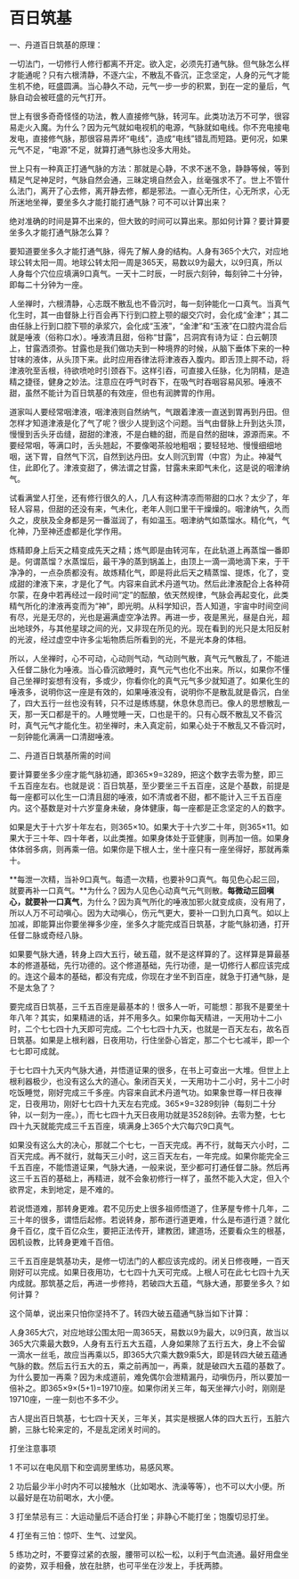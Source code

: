 # 百日筑基

一、丹道百日筑基的原理：

一切法门，一切修行人修行都离不开定。欲入定，必须先打通气脉。但气脉怎么样才能通呢？只有六根清静，不逐六尘，不散乱不昏沉，正念坚定，人身的元气才能生机不绝，旺盛圆满。当心静久不动，元气一步一步的积累，到在一定的量后，气脉自动会被旺盛的元气打开。

世上有很多奇奇怪怪的功法，教人直接修气脉，转河车。此类功法万不可学，很容易走火入魔。为什么？因为元气就如电视机的电源，气脉就如电线。你不充电接电发电，直接修气脉，那很容易弄坏“电线”，造成“电线”错乱而短路。更何况，如果元气不足，“电源”不足，就算打通气脉也没多大用处。

世上只有一种真正打通气脉的方法：那就是心静，不求不迷不急，静静等候，等到精足气足神足时，气脉自然会通，三昧定境自然会入，丝毫强求不了。世上不管什么法门，离开了心去修，离开静去修，都是邪法。一直心无所住，心无所求，心无所迷地坐禅，要坐多久才能打能打通气脉？可不可以计算出来？

绝对准确的时间是算不出来的，但大致的时间可以算出来。那如何计算？要计算要坐多久才能打通气脉怎么算？

要知道要坐多久才能打通气脉，得先了解人身的结构。人身有365个大穴，对应地球公转太阳一周。地球公转太阳一周是365天，易数以9为最大，以9归真，所以人身每个穴位应填满9口真气。一天十二时辰，一时辰六刻钟，每刻钟二十分钟，即每二十分钟为一座。

人坐禅时，六根清静，心志既不散乱也不昏沉时，每一刻钟能化一口真气。当真气化生时，其一由督脉上行百会再下行到口腔上颚的龈交穴时，会化成“金津”；其二由任脉上行到口腔下颚的承浆穴，会化成“玉液”，“金津”和“玉液”在口腔内混合后就是唾液（俗称口水）。唾液清且甜，俗称“甘露”，吕洞宾有诗为证：白云朝顶上，甘露洒须弥。甘露也是我们做功夫到一种境界的时候，从脑下垂体下来的一种甘味的液体，从头顶下来。此时应用吞律法将津液吞入腹内。即舌顶上腭不动，将津液吮至舌根，待欲喷呛时引颈吞下。这样引吞，可直接入任脉，化为阴精，是造精之捷径，健身之妙法。注意应在呼气时吞下，在吸气时吞咽容易风邪。唾液不甜，虽然不能计为百日筑基的有效座，但也有润脾胃的作用。

道家叫人要经常咽津液，咽津液则自然纳气，气跟着津液一直送到胃再到丹田。但怎样才知道津液是化了气了呢？很少人提到这个问题。当气由督脉上升到达头顶，慢慢到舌头牙齿缝，甜甜的津液，不是白糖的甜，而是自然的甜味，源源而来。不要经常咽，等满口时，舌头翘起，不要像喝茶般地粗咽；要轻轻地、慢慢细细地咽，送下胃，自然气下沉，自然到达丹田。女人则沉到胃（中宫）为止。神凝气住，此即化了。津液变甜了，佛法谓之甘露，甘露未来即气未化，这是说的咽津纳气。

试看满堂人打坐，还有修行很久的人，几人有这种清凉而带甜的口水？太少了，年轻人容易，但甜的还没有来，气未化，老年人则口里干干燥燥的。咽津纳气，久而久之，皮肤及全身都是另一番滋润了，有如温玉。咽津纳气如蒸馏水。精化气，气化神，乃至神还虚都是化学作用。

炼精即身上后天之精变成先天之精；炼气即是由转河车，在此轨道上再蒸馏一番即是。何谓蒸馏？水蒸馏后，最干净的蒸到锅盖上，由顶上一滴一滴地滴下来，于干净净的，一点杂质都没有。故炼精化气，即是将此后天之精蒸馏、提炼，化了，变成甜的津液下来，才是化了气。内容来自武术丹道气功。然后此津液配合上各种荷尔蒙，在身中若再经过一段时间“定”的酝酿，依天然规律，气脉会再起变化，此类精气所化的津液再变而为“神”，即光明。从科学知识，吾人知道，宇宙中时间空间有尽，光是无尽的，光也是遍满虚空净法界。再进一步，夜是黑光，昼是白光，超出地球外，与其他星球之间的光，又非现在所见的光。现在看到的光只是太阳反射的光波，经过虚空中许多尘垢物质后所看到的光，不是光本身的体相。

所以，人坐禅时，心不可动，心动则气动，气动则气散，真气元气散乱了，不能进入任督二脉化为唾液。当心昏沉欲睡时，真气元气也化不出来。所以，如果你不懂自己坐禅时妄想有没有，多或少，你看你化的真气元气多少就知道了。如果化生的唾液多，说明你这一座是有效的，如果唾液没有，说明你不是散乱就是昏沉，白坐了，四大五行一丝也没有转，只不过是练练腿，休息休息而已。像人的思想散乱一天，那一天口都是干的。人睡觉睡一天，口也是干的。只有心既不散乱又不昏沉时，真气元气才能化生。初坐禅时，未入真定前，如果心处于不散乱又不昏沉时，一刻钟能化满满一口清甜唾液。

二、丹道百日筑基所需的时间

要计算要坐多少座才能气脉初通，即365×9=3289，把这个数字去零为整，即三千五百座左右。也就是说：百日筑基，至少要坐三千五百座，这是个基数，前提是每一座都可以化生一口清且甜的唾液，如不清或者不甜，都不能计入三千五百座内。这个基数是对十六岁童身未破，身体健康，每一座都是正念坚定的人的数字。

如果是大于十六岁十年左右，则365×10。如果大于十六岁二十年，则365×11。如果大于三十年、四十年者，以此类推。如果身体处于亚健康，则再加一倍。如果身体体弱多病，则再乘一倍。如果你是下根人士，坐十座只有一座坐得好，那就再乘十。

**每泄一次精，当补9口真气。每遗一次精，也要补9口真气。每见色心起三回，就要再补一口真气。**为什么？因为人见色心动真气元气则散。**每微动三回嗔心，就要补一口真气**，为什么？因为真气所化的唾液加邪火就变成痰，没有用了，所以人万不可动嗔心。因为大动嗔心，伤元气更大，要补一口到九口真气。如以上加减，即能算出你要坐禅多少座，坐多久才能完成百日筑基，才能气脉初通，打开任督二脉或奇经八脉。

如果要气脉大通，转身上四大五行，破五蕴，就不是这样算的了。这样算是算最基本的修道基础，先行功德的。这个修道基础，先行功德，是一切修行人都应该完成的。连这个最本的基础，都没有完成，你现在才坐不到百座，就急于打通气脉，是不是太急了？

要完成百日筑基，三千五百座是最基本的！很多人一听，可能想：那我不是要坐十年八年？其实，如果精进的话，并不用多久。如果你每天精进，一天用功十二小时，二个七七四十九天即可完成。二个七七四十九天，也就是一百天左右，故名百日筑基。如果是上根利器，日夜用功，行住坐卧心皆定，那二个七七减半，即一个七七即可成就。

于七七四十九天内气脉大通，并悟道证果的很多，在书上可查出一大堆。但世上上根利器极少，也没有这么大的道心。象闭百天关，一天用功十二小时，另十二小时吃饭睡觉，刚好完成三千多座。内容来自武术丹道气功。如果象世尊一样日夜禅定，日夜用功，刚好七七四十九天左右完成。365×9=3289刻钟（每刻二十分钟，以一刻为一座。），而七七四十九天日夜用功就是3528刻钟。去零为整，七七四十九天就能完成三千五百座，填满身上365个大穴每穴9口真气。

如果没有这么大的决心，那就二个七七，一百天完成。再不行，就每天六小时，二百天完成。再不就行，就每天三小时，这三百天左右，一年完成。如果你能完全三千五百座，不能悟道证果，气脉大通，一般来说，至少都可打通任督二脉。然后再这三千五百的基础上，再精进，就不会象初修行一样了，虽然不能入大定，但入个欲界定，未到地定，是不难的。

若说悟道难，那转身更难。君不见历史上很多祖师悟道了，住茅屋专修十几年，二三十年的很多，谓悟后起修。若说转身，那布道行道更难，什么是布道行道？就化身千百亿，度千百亿众生，要把正法传开，建教团，建道场，还要看众生的根基，因机设教，比转身更难千百倍。

三千五百座是筑基功夫，是修一切法门的人都应该完成的。闭关日修夜睡，一百天刚好可以完成。如果日夜用功，七七四十九天可完成。上根人可在此七七四十九天内成就。那筑基之后，再进一步修持，若破四大五蕴，气脉大通，那要坐多久？如何计算？

这个简单，说出来只怕你坚持不了。转四大破五蕴通气脉当如下计算：

人身365大穴，对应地球公围太阳一周365天，易数以9为最大，以9归真，故当以365大穴乘最大数9，人身有五行五大五蕴，人身如果除了五行五大，身上不会留一滴水一丝毛，故应当再乘以5，即365大穴乘大数9乘5大，即是转四大破五蕴通气脉的数。然后五行五大的五，乘之前再加一，再乘，就是破四大五蕴的基数了。为什么要加一再乘？因为未成道前，难免偶尔会泄精漏丹，动嗔伤丹，所以要加一倍补之。即365×9×(5+1)=19710座。如果你闭关三年，每天坐禅六小时，刚刚是19710座，一座一刻也不多不少。

古人提出百日筑基，七七四十天关，三年关，其实是根据人体的四大五行，五脏六腑，三脉七轮来定的，不是乱定闭关时间的。


打坐注意事项

1 不可以在电风扇下和空调房里练功，易感风寒。

2 功后最少半小时内不可以接触水（比如喝水、洗澡等等），也不可以大小便。所以最好是在功前喝水，大小便。

3 打坐禁忌有三：大运动量后不适合打坐；非静心不能打坐；饱腹切忌打坐。

4 打坐有三怕：惊吓、生气、过堂风。

5 练功之时，不要穿过紧的衣服，腰带可以松一松，以利于气血流通。最好用盘坐的姿势，双手相叠，放在肚脐，也可平坐在沙发上，手抚两膝。